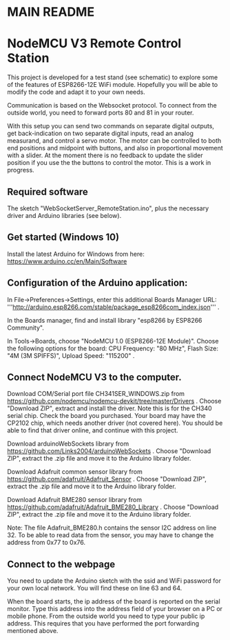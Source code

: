 # MAIN README

NodeMCU V3 Remote Control Station
=================================

This project is developed for a test stand (see schematic) to explore some of the features of ESP8266-12E WiFi module. Hopefully you will be able to modify the code and adapt it to your own needs.

Communication is based on the Websocket protocol. To connect from the outside world, you need to forward ports 80 and 81 in your router.

With this setup you can send two commands on separate digital outputs, get back-indication on two separate digital inputs, read an analog measurand, and control a servo motor. The motor can be controlled to both end positions and midpoint with buttons, and also in proportional movement with a slider. At the moment there is no feedback to update the slider position if you use the the buttons to control the motor. This is a work in progress.

Required software
-----------------
The sketch "WebSocketServer_RemoteStation.ino", plus the necessary driver and Arduino libraries (see below).

Get started (Windows 10)
------------------------
Install the latest Arduino for Windows from here: https://www.arduino.cc/en/Main/Software

Configuration of the Arduino application:
-----------------------------------------
In File->Preferences->Settings, enter this additional Boards Manager URL: '''http://arduino.esp8266.com/stable/package_esp8266com_index.json''' .

In the Boards manager, find and install library "esp8266 by ESP8266 Community".

In Tools->Boards, choose "NodeMCU 1.0 (ESP8266-12E Module)". Choose the following options for the board: CPU Frequency: "80 MHz", Flash Size: "4M (3M SPIFFS)", Upload Speed: "115200" .

Connect NodeMCU V3 to the computer.
-----------------------------------
Download COM/Serial port file CH341SER_WINDOWS.zip from https://github.com/nodemcu/nodemcu-devkit/tree/master/Drivers . Choose "Download ZIP", extract and install the driver. Note this is for the CH340 serial chip. Check the board you purchased. Your board may have the CP2102 chip, which needs another driver (not covered here). You should be able to find that driver online, and continue with this project.

Download arduinoWebSockets library from https://github.com/Links2004/arduinoWebSockets . Choose "Download ZIP", extract the .zip file and move it to the Arduino library folder.

Download Adafruit common sensor library from https://github.com/adafruit/Adafruit_Sensor . Choose "Download ZIP", extract the .zip file and move it to the Arduino library folder.

Download Adafruit BME280 sensor library from https://github.com/adafruit/Adafruit_BME280_Library . Choose "Download ZIP", extract the .zip file and move it to the Arduino library folder. 

Note: The file Adafruit_BME280.h contains the sensor I2C address on line 32. To be able to read data from the sensor, you may have to change the address from 0x77 to 0x76.

Connect to the webpage
----------------------
You need to update the Arduino sketch with the ssid and WiFi password for your own local network. You will find these on line 63 and 64.

When the board starts, the ip address of the board is reported on the serial monitor. Type this address into the address field of your browser on a PC or mobile phone. From the outside world you need to type your public ip address. This requires that you have performed the port forwarding mentioned above.
